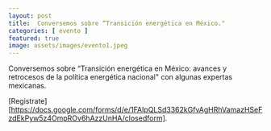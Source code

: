 ```yaml
---
layout: post
title:  Conversemos sobre “Transición energética en México."
categories: [ evento ]
featured: true
image: assets/images/evento1.jpeg
---
```

Conversemos sobre “Transición energética en México: avances y retrocesos de la política energética nacional" con algunas expertas mexicanas.

[Registrate][https://docs.google.com/forms/d/e/1FAIpQLSd3362kGfvAgHRhVamazHSeFzdEkPyw5z4OmpROv6hAzzUnHA/closedform].